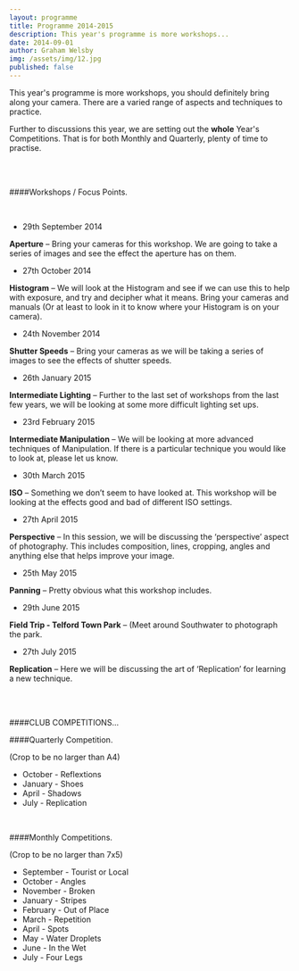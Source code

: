 ```yaml
---
layout: programme
title: Programme 2014-2015
description: This year's programme is more workshops...
date: 2014-09-01
author: Graham Welsby
img: /assets/img/12.jpg
published: false
---
```


This year's programme is more workshops, you should definitely bring along your camera. There are a varied range of aspects and techniques to practice.

Further to discussions this year, we are setting out the <b>whole</b> Year's Competitions. That is for both Monthly and Quarterly, plenty of time to practise.

 
<br><br>

####Workshops / Focus Points.

<br>



* 29th September 2014

<b>Aperture</b> – Bring your cameras for this workshop. We are going to take a series of images and see the effect the aperture has on them.

* 27th October 2014

<b>Histogram</b> – We will look at the Histogram and see if we can use this to help with exposure, and try and decipher what it means. Bring your cameras and manuals (Or at least to look in it to know where your Histogram is on your camera).

* 24th November 2014

<b>Shutter Speeds</b> – Bring your cameras as we will be taking a series of images to see the effects of shutter speeds.

* 26th January 2015

<b>Intermediate Lighting</b> – Further to the last set of workshops from the last few years, we will be looking at some more difficult lighting set ups.

* 23rd February 2015

<b>Intermediate Manipulation</b> – We will be looking at more advanced techniques of Manipulation. If there is a particular technique you would like to look at, please let us know.

* 30th March 2015

<b>ISO</b> – Something we don’t seem to have looked at. This workshop will be looking at the effects good and bad of different ISO settings.

* 27th April 2015

<b>Perspective</b> – In this session, we will be discussing the ‘perspective’ aspect of photography. This includes composition, lines, cropping, angles and anything else that helps improve your image.

* 25th May 2015

<b>Panning</b> – Pretty obvious what this workshop includes.

* 29th June 2015

<b>Field Trip - Telford Town Park</b> – (Meet around Southwater to photograph the park.

* 27th July 2015

<b>Replication</b> – Here we will be discussing the art of ‘Replication’ for learning a new technique.

<br>
<br>




####CLUB COMPETITIONS...
<br>

####Quarterly Competition.

(Crop to be no larger than A4)

<ul>
	<li>October - Reflextions</li>
	<li>January - Shoes</li>
	<li>April - Shadows</li>
	<li>July - Replication</li>
</ul>

<br>

####Monthly Competitions.

(Crop to be no larger than 7x5)

<ul>
	<li>September - Tourist or Local</li>
	<li>October - Angles</li>
	<li>November - Broken</li>
	<li>January - Stripes</li>
	<li>February - Out of Place</li>
	<li>March - Repetition</li>
	<li>April - Spots</li>
	<li>May - Water Droplets</li>
	<li>June - In the Wet</li>
	<li>July - Four Legs</li>
</ul>

